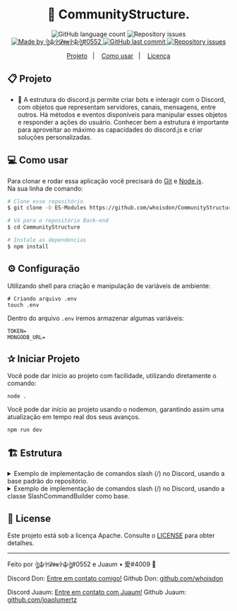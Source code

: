 <h1 align="center"> 
	🔐 CommunityStructure.
</h1>
<p align="center">
  <img alt="GitHub language count" src="https://img.shields.io/github/languages/count/whoisdon/CommunityStructure?color=%2304D361">
	
  <img alt="Repository issues" src="https://img.shields.io/github/languages/top/whoisdon/CommunityStructure">	
	
  <a href="https://discord.gg/3Cps7AuNQ6">
    <img alt="Made by ঔৣ☬✞𝓓𝖔𝖓✞☬ঔৣ#0552" src="https://img.shields.io/badge/made%20by-whoisdon-%2304D361">
  </a>

  <a href="https://github.com/whoisdon/APIExpress/commits/master">
    <img alt="GitHub last commit" src="https://img.shields.io/github/last-commit/whoisdon/CommunityStructure">
  </a>

  <a href="https://github.com/whoisdon/APIExpress/issues">
    <img alt="Repository issues" src="https://img.shields.io/github/issues/whoisdon/CommunityStructure">
  </a>
</p>


<p align="center">
  <a href="#-projeto">Projeto</a>&nbsp;&nbsp;&nbsp;|&nbsp;&nbsp;&nbsp;
  <a href="#-como-usar">Como usar</a>&nbsp;&nbsp;&nbsp;|&nbsp;&nbsp;&nbsp;
  <a href="#-license">Licença</a>
</p>

## 📋 Projeto

* 🔐 A estrutura do discord.js permite criar bots e interagir com o Discord, com objetos que representam servidores, canais, mensagens, entre outros. Há métodos e eventos disponíveis para manipular esses objetos e responder a ações do usuário. Conhecer bem a estrutura é importante para aproveitar ao máximo as capacidades do discord.js e criar soluções personalizadas. <br>

## 💻 Como usar

Para clonar e rodar essa aplicação você precisará do [Git](https://git-scm.com) e [Node.js](https://nodejs.org/en/download/). 
<br>
Na sua linha de comando:

```bash
# Clone esse repositório
$ git clone -b ES-Modules https://github.com/whoisdon/CommunityStructure.git
```
```bash
# Vá para o repositório Back-end
$ cd CommunityStructure
```
```bash
# Instale as dependencias
$ npm install
```

## ⚙️ Configuração

Utilizando shell para criação e manipulação de variáveis de ambiente:
```shell
# Criando arquivo .env
touch .env
```
Dentro do arquivo `.env` iremos armazenar algumas variáveis:
```
TOKEN=
MONGODB_URL=
```

## ✰ Iniciar Projeto

Você pode dar início ao projeto com facilidade, utilizando diretamente o comando:
```
node .
```
Você pode dar início ao projeto usando o nodemon, garantindo assim uma atualização em tempo real dos seus avanços.
```bash
npm run dev
```

## 🏗️ Estrutura
<details>
  <summary>Exemplo de implementação de comandos slash (/) no Discord, usando a base padrão do repositório.</summary>

```js
import Commands from '../../Handlers/commands.js';

export default class extends Commands {
	constructor(client) {
	  super(client, {
            name: 'nome',
            description: 'descrição',
 });
}

run(interaction) {

 }
}
```
</details>
<details>
  <summary>Exemplo de implementação de comandos slash (/) no Discord, usando a classe SlashCommandBuilder como base.</summary>

```js
import Commands from '../../Handlers/commands.js';
import { SlashCommandBuilder } from 'discord.js';

export default class extends Commands {
	constructor(client) {
	  super(client, {
	    data: new SlashCommandBuilder()
            .setName('nome')
            .setDescription('descrição'),
 });
}

run(interaction) {

 }
}
```
</details>

## 📝 License

Este projeto está sob a licença Apache. Consulte o [LICENSE](LICENSE) para obter detalhes.

---

Feito por ঔৣ☬✞𝓓𝖔𝖓✞☬ঔৣ#0552 e Juaum • 愛#4009 :wave: 

Discord Don: [Entre em contato comigo!](https://discord.com/users/828677274659586068)
Github Don: [github.com/whoisdon](https://github.com/whoisdon) &nbsp;

Discord Juaum: [Entre em contato com Juaum!](https://discord.com/users/518207099302576160)
Github Juaum: [github.com/joaolumertz](https://github.com/joaolumertz) &nbsp;
